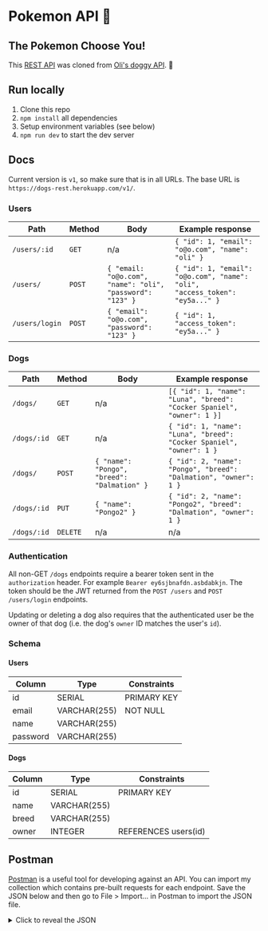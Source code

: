 # Pokemon API :cherry_blossom: 
## The Pokemon Choose You!

This [REST API](https://github.com/Chloeh24/pokemonAPI) was cloned from [Oli's doggy API](https://fac19-pokemon.netlify.app/). :dog:


## Run locally

1. Clone this repo
1. `npm install` all dependencies
1. Setup environment variables (see below)
1. `npm run dev` to start the dev server

## Docs

Current version is `v1`, so make sure that is in all URLs. The base URL is `https://dogs-rest.herokuapp.com/v1/`.

### Users

| Path           | Method | Body                                                      | Example response                                                            |
| -------------- | ------ | --------------------------------------------------------- | --------------------------------------------------------------------------- |
| `/users/:id`   | `GET`  | n/a                                                       | `{ "id": 1, "email": "o@o.com", "name": "oli" }`                            |
| `/users/`      | `POST` | `{ "email: "o@o.com", "name": "oli", "password": "123" }` | `{ "id": 1, "email": "o@o.com", "name": "oli", "access_token": "ey5a..." }` |
| `/users/login` | `POST` | `{ "email": "o@o.com", "password": "123" }`               | `{ "id": 1, "access_token": "ey5a..." }`                                    |

### Dogs

| Path        | Method   | Body                                        | Example response                                                       |
| ----------- | -------- | ------------------------------------------- | ---------------------------------------------------------------------- |
| `/dogs/`    | `GET`    | n/a                                         | `[{ "id": 1, "name": "Luna", "breed": "Cocker Spaniel", "owner": 1 }]` |
| `/dogs/:id` | `GET`    | n/a                                         | `{ "id": 1, "name": "Luna", "breed": "Cocker Spaniel", "owner": 1 }`   |
| `/dogs/`    | `POST`   | `{ "name": "Pongo", "breed": "Dalmation" }` | `{ "id": 2, "name": "Pongo", "breed": "Dalmation", "owner": 1 }`       |
| `/dogs/:id` | `PUT`    | `{ "name": "Pongo2" }`                      | `{ "id": 2, "name": "Pongo2", "breed": "Dalmation", "owner": 1 }`      |
| `/dogs/:id` | `DELETE` | n/a                                         | n/a                                                                    |

### Authentication

All non-GET `/dogs` endpoints require a bearer token sent in the `authorization` header. For example `Bearer ey6sjbnafdn.asbdabkjn`. The token should be the JWT returned from the `POST /users` and `POST /users/login` endpoints.

Updating or deleting a dog also requires that the authenticated user be the owner of that dog (i.e. the dog's `owner` ID matches the user's `id`).

### Schema

#### Users

| Column   | Type         | Constraints |
| -------- | ------------ | ----------- |
| id       | SERIAL       | PRIMARY KEY |
| email    | VARCHAR(255) | NOT NULL    |
| name     | VARCHAR(255) |
| password | VARCHAR(255) |

#### Dogs

| Column | Type         | Constraints          |
| ------ | ------------ | -------------------- |
| id     | SERIAL       | PRIMARY KEY          |
| name   | VARCHAR(255) |
| breed  | VARCHAR(255) |
| owner  | INTEGER      | REFERENCES users(id) |

## Postman

[Postman](https://www.postman.com/) is a useful tool for developing against an API. You can import my collection which contains pre-built requests for each endpoint. Save the JSON below and then go to File > Import... in Postman to import the JSON file.

<details>
<summary>Click to reveal the JSON</summary>

```json
{
  "info": {
    "_postman_id": "b0655c9a-096b-4575-b15c-aecedcef8f1d",
    "name": "Dogs REST API",
    "schema": "https://schema.getpostman.com/json/collection/v2.1.0/collection.json"
  },
  "item": [
    {
      "name": "Create user",
      "request": {
        "method": "POST",
        "header": [
          {
            "key": "Content-Type",
            "name": "Content-Type",
            "value": "application/json",
            "type": "text"
          }
        ],
        "body": {
          "mode": "raw",
          "raw": "{\n\t\"email\": \"oli@o.com\",\n\t\"password\": \"123\",\n\t\"name\": \"oli\"\n}",
          "options": {
            "raw": {
              "language": "json"
            }
          }
        },
        "url": {
          "raw": "https://dogs-rest.herokuapp.com/v1/users",
          "protocol": "https",
          "host": ["dogs-rest", "herokuapp", "com"],
          "path": ["v1", "users"]
        }
      },
      "response": []
    },
    {
      "name": "Log in",
      "request": {
        "method": "POST",
        "header": [
          {
            "key": "Content-Type",
            "name": "Content-Type",
            "type": "text",
            "value": "application/json"
          }
        ],
        "body": {
          "mode": "raw",
          "raw": "{\n\t\"email\": \"oli@oli.com\",\n\t\"breed\": \"password123\"\n}",
          "options": {
            "raw": {
              "language": "json"
            }
          }
        },
        "url": {
          "raw": "https://dogs-rest.herokuapp.com/v1/users/login",
          "protocol": "https",
          "host": ["dogs-rest", "herokuapp", "com"],
          "path": ["v1", "users", "login"]
        }
      },
      "response": []
    },
    {
      "name": "Create dog",
      "request": {
        "method": "POST",
        "header": [
          {
            "key": "Content-Type",
            "name": "Content-Type",
            "type": "text",
            "value": "application/json"
          },
          {
            "key": "Authorization",
            "value": "Bearer eyJhbGciOiJIUzI1NiIsInR5cCI6IkpXVCJ9.eyJ1c2VyIjoxNTg2NzAxOTczNzE3LCJpYXQiOjE1ODY3MDMxMTYsImV4cCI6MTU4NjcwNjcxNn0.aM32hs0aFB9FzeBQI7IW0m0GLEVoMBKo_Qhkh8ulOOs",
            "type": "text",
            "disabled": true
          }
        ],
        "body": {
          "mode": "raw",
          "raw": "{\n\t\"name\": \"Pongo\",\n\t\"breed\": \"Dalmation\"\n}",
          "options": {
            "raw": {
              "language": "json"
            }
          }
        },
        "url": {
          "raw": "https://dogs-rest.herokuapp.com/v1/dogs",
          "protocol": "https",
          "host": ["dogs-rest", "herokuapp", "com"],
          "path": ["v1", "dogs"]
        }
      },
      "response": []
    },
    {
      "name": "Get all dogs",
      "protocolProfileBehavior": {
        "disableBodyPruning": true
      },
      "request": {
        "method": "GET",
        "header": [
          {
            "key": "Content-Type",
            "name": "Content-Type",
            "type": "text",
            "value": "application/json"
          }
        ],
        "body": {
          "mode": "raw",
          "raw": "",
          "options": {
            "raw": {
              "language": "json"
            }
          }
        },
        "url": {
          "raw": "https://dogs-rest.herokuapp.com/v1/dogs",
          "protocol": "https",
          "host": ["dogs-rest", "herokuapp", "com"],
          "path": ["v1", "dogs"]
        }
      },
      "response": []
    },
    {
      "name": "Get dog",
      "protocolProfileBehavior": {
        "disableBodyPruning": true
      },
      "request": {
        "method": "GET",
        "header": [
          {
            "key": "Content-Type",
            "name": "Content-Type",
            "type": "text",
            "value": "application/json"
          },
          {
            "key": "Authorization",
            "type": "text",
            "value": "Bearer eyJhbGciOiJIUzI1NiIsInR5cCI6IkpXVCJ9.eyJ1c2VyIjoxNTg2NzAxOTczNzE3LCJpYXQiOjE1ODY3MDMxMTYsImV4cCI6MTU4NjcwNjcxNn0.aM32hs0aFB9FzeBQI7IW0m0GLEVoMBKo_Qhkh8ulOOs",
            "disabled": true
          }
        ],
        "body": {
          "mode": "raw",
          "raw": "",
          "options": {
            "raw": {
              "language": "json"
            }
          }
        },
        "url": {
          "raw": "https://dogs-rest.herokuapp.com/v1/dogs/1",
          "protocol": "https",
          "host": ["dogs-rest", "herokuapp", "com"],
          "path": ["v1", "dogs", "1"]
        }
      },
      "response": []
    },
    {
      "name": "Delete dog",
      "request": {
        "method": "DELETE",
        "header": [
          {
            "key": "Content-Type",
            "name": "Content-Type",
            "type": "text",
            "value": "application/json"
          }
        ],
        "body": {
          "mode": "raw",
          "raw": "",
          "options": {
            "raw": {
              "language": "json"
            }
          }
        },
        "url": {
          "raw": "https://dogs-rest.herokuapp.com/v1/dogs/3",
          "protocol": "https",
          "host": ["dogs-rest", "herokuapp", "com"],
          "path": ["v1", "dogs", "3"]
        }
      },
      "response": []
    },
    {
      "name": "Update dog",
      "request": {
        "method": "PUT",
        "header": [
          {
            "key": "Content-Type",
            "name": "Content-Type",
            "type": "text",
            "value": "application/json"
          },
          {
            "key": "Authorization",
            "type": "text",
            "value": "Bearer eyJhbGciOiJIUzI1NiIsInR5cCI6IkpXVCJ9.eyJ1c2VyIjoxNTg2NzAxOTczNzE3LCJpYXQiOjE1ODY3MDMxMTYsImV4cCI6MTU4NjcwNjcxNn0.aM32hs0aFB9FzeBQI7IW0m0GLEVoMBKo_Qhkh8ulOOs"
          }
        ],
        "body": {
          "mode": "raw",
          "raw": "{\n\t\"name\": \"Pongo4\",\n\t\"breed\": \"Dalmation\"\n}",
          "options": {
            "raw": {
              "language": "json"
            }
          }
        },
        "url": {
          "raw": "https://dogs-rest.herokuapp.com/v1/dogs/3",
          "protocol": "https",
          "host": ["dogs-rest", "herokuapp", "com"],
          "path": ["v1", "dogs", "3"]
        }
      },
      "response": []
    }
  ],
  "auth": {
    "type": "bearer",
    "bearer": [
      {
        "key": "token",
        "value": "eyJhbGciOiJIUzI1NiIsInR5cCI6IkpXVCJ9.eyJ1c2VyIjoxLCJpYXQiOjE1ODc1NTI1MjQsImV4cCI6MTU4NzU1NjEyNH0.cu-53kfrS5WDhMkccyiAxnf0q691sl4KLvnTf0zCo6E",
        "type": "string"
      }
    ]
  },
  "event": [
    {
      "listen": "prerequest",
      "script": {
        "id": "41836924-9670-43ee-b1c0-2b51e8231746",
        "type": "text/javascript",
        "exec": [""]
      }
    },
    {
      "listen": "test",
      "script": {
        "id": "a8e31be7-dfc2-45c6-8f30-c2150f557be9",
        "type": "text/javascript",
        "exec": [""]
      }
    }
  ],
  "protocolProfileBehavior": {}
}
```

</details>
